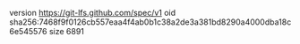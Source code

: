 version https://git-lfs.github.com/spec/v1
oid sha256:7468f9f0126cb557eaa4f4ab0b1c38a2de3a381bd8290a4000dba18c6e545576
size 6891
